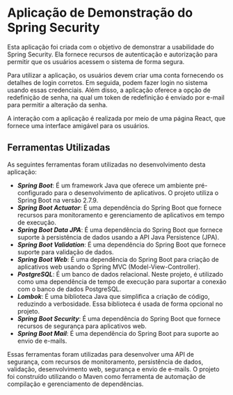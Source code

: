 # Aplicação de Demonstração do Spring Security

Esta aplicação foi criada com o objetivo de demonstrar a usabilidade do Spring Security. Ela fornece recursos de autenticação e autorização para permitir que os usuários acessem o sistema de forma segura.

Para utilizar a aplicação, os usuários devem criar uma conta fornecendo os detalhes de login corretos. Em seguida, podem fazer login no sistema usando essas credenciais. Além disso, a aplicação oferece a opção de redefinição de senha, na qual um token de redefinição é enviado por e-mail para permitir a alteração da senha.

A interação com a aplicação é realizada por meio de uma página React, que fornece uma interface amigável para os usuários.

## Ferramentas Utilizadas
As seguintes ferramentas foram utilizadas no desenvolvimento desta aplicação:

 - ***Spring Boot***: É um framework Java que oferece um ambiente pré-configurado para o desenvolvimento de aplicativos. O projeto utiliza o Spring Boot na versão 2.7.9.
 - ***Spring Boot Actuator***: É uma dependência do Spring Boot que fornece recursos para monitoramento e gerenciamento de aplicativos em tempo de execução.
 - ***Spring Boot Data JPA***: É uma dependência do Spring Boot que fornece suporte à persistência de dados usando a API Java Persistence (JPA).
 - ***Spring Boot Validation***: É uma dependência do Spring Boot que fornece suporte para validação de dados.
 - ***Spring Boot Web***: É uma dependência do Spring Boot para criação de aplicativos web usando o Spring MVC (Model-View-Controller).
 - ***PostgreSQL***: É um banco de dados relacional. Neste projeto, é utilizado como uma dependência de tempo de execução para suportar a conexão com o banco de dados PostgreSQL.
 - ***Lombok***: É uma biblioteca Java que simplifica a criação de código, reduzindo a verbosidade. Essa biblioteca é usada de forma opcional no projeto.
 - ***Spring Boot Security***: É uma dependência do Spring Boot que fornece recursos de segurança para aplicativos web.
 - ***Spring Boot Mail***: É uma dependência do Spring Boot para suporte ao envio de e-mails.
   
Essas ferramentas foram utilizadas para desenvolver uma API de segurança, com recursos de monitoramento, persistência de dados, validação, desenvolvimento web, segurança e envio de e-mails. O projeto foi construído utilizando o Maven como ferramenta de automação de compilação e gerenciamento de dependências.
